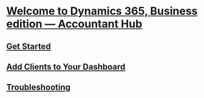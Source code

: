 # [Welcome to Dynamics 365, Business edition — Accountant Hub](index.md)
## [Get Started](get-started.md)
## [Add Clients to Your Dashboard](add-client.md)
## [Troubleshooting](troubleshooting.md)
